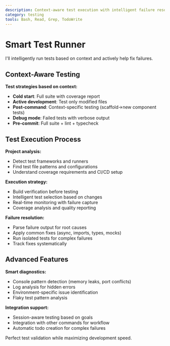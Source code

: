 ```yaml
---
description: Context-aware test execution with intelligent failure resolution
category: testing
tools: Bash, Read, Grep, TodoWrite
---
```


# Smart Test Runner

I'll intelligently run tests based on context and actively help fix failures.

## Context-Aware Testing

**Test strategies based on context:**
- **Cold start**: Full suite with coverage report
- **Active development**: Test only modified files
- **Post-command**: Context-specific testing (scaffold→new component tests)
- **Debug mode**: Failed tests with verbose output
- **Pre-commit**: Full suite + lint + typecheck

## Test Execution Process

**Project analysis:**
- Detect test frameworks and runners
- Find test file patterns and configurations
- Understand coverage requirements and CI/CD setup

**Execution strategy:**
- Build verification before testing
- Intelligent test selection based on changes
- Real-time monitoring with failure capture
- Coverage analysis and quality reporting

**Failure resolution:**
- Parse failure output for root causes
- Apply common fixes (async, imports, types, mocks)
- Run isolated tests for complex failures
- Track fixes systematically

## Advanced Features

**Smart diagnostics:**
- Console pattern detection (memory leaks, port conflicts)
- Log analysis for hidden errors
- Environment-specific issue identification
- Flaky test pattern analysis

**Integration support:**
- Session-aware testing based on goals
- Integration with other commands for workflow
- Automatic todo creation for complex failures

Perfect test validation while maximizing development speed.